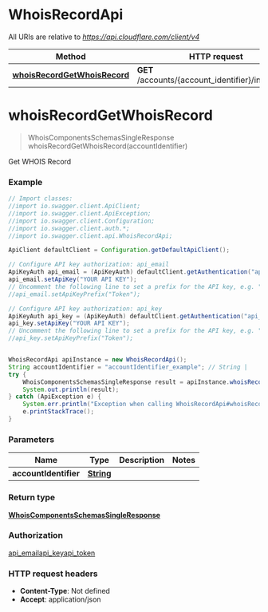 # WhoisRecordApi

All URIs are relative to *https://api.cloudflare.com/client/v4*

Method | HTTP request | Description
------------- | ------------- | -------------
[**whoisRecordGetWhoisRecord**](WhoisRecordApi.md#whoisRecordGetWhoisRecord) | **GET** /accounts/{account_identifier}/intel/whois | Get WHOIS Record

<a name="whoisRecordGetWhoisRecord"></a>
# **whoisRecordGetWhoisRecord**
> WhoisComponentsSchemasSingleResponse whoisRecordGetWhoisRecord(accountIdentifier)

Get WHOIS Record

### Example
```java
// Import classes:
//import io.swagger.client.ApiClient;
//import io.swagger.client.ApiException;
//import io.swagger.client.Configuration;
//import io.swagger.client.auth.*;
//import io.swagger.client.api.WhoisRecordApi;

ApiClient defaultClient = Configuration.getDefaultApiClient();

// Configure API key authorization: api_email
ApiKeyAuth api_email = (ApiKeyAuth) defaultClient.getAuthentication("api_email");
api_email.setApiKey("YOUR API KEY");
// Uncomment the following line to set a prefix for the API key, e.g. "Token" (defaults to null)
//api_email.setApiKeyPrefix("Token");

// Configure API key authorization: api_key
ApiKeyAuth api_key = (ApiKeyAuth) defaultClient.getAuthentication("api_key");
api_key.setApiKey("YOUR API KEY");
// Uncomment the following line to set a prefix for the API key, e.g. "Token" (defaults to null)
//api_key.setApiKeyPrefix("Token");


WhoisRecordApi apiInstance = new WhoisRecordApi();
String accountIdentifier = "accountIdentifier_example"; // String | 
try {
    WhoisComponentsSchemasSingleResponse result = apiInstance.whoisRecordGetWhoisRecord(accountIdentifier);
    System.out.println(result);
} catch (ApiException e) {
    System.err.println("Exception when calling WhoisRecordApi#whoisRecordGetWhoisRecord");
    e.printStackTrace();
}
```

### Parameters

Name | Type | Description  | Notes
------------- | ------------- | ------------- | -------------
 **accountIdentifier** | [**String**](.md)|  |

### Return type

[**WhoisComponentsSchemasSingleResponse**](WhoisComponentsSchemasSingleResponse.md)

### Authorization

[api_email](../README.md#api_email)[api_key](../README.md#api_key)[api_token](../README.md#api_token)

### HTTP request headers

 - **Content-Type**: Not defined
 - **Accept**: application/json

